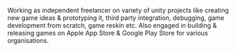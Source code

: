 Working as independent freelancer on variety of unity projects like creating new game ideas & prototyping it, third party integration, debugging, game development from scratch, game reskin etc. Also engaged in building & releasing games on Apple App Store & Google Play Store for various organisations.

<!---
nikgamedev/nikgamedev is a ✨ special ✨ repository because its `README.md` (this file) appears on your GitHub profile.
You can click the Preview link to take a look at your changes.
--->
